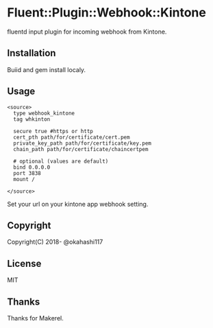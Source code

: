 # Fluent::Plugin::Webhook::Kintone

fluentd input plugin for incoming webhook from Kintone.

## Installation

Buiid and gem install localy.

## Usage

```
<source>
  type webhook_kintone
  tag whkinton
  
  secure true #https or http
  cert_pth path/for/certificate/cert.pem
  private_key_path path/for/certificate/key.pem
  chain_path path/for/certificate/chaincertpem

  # optional (values are default)
  bind 0.0.0.0
  port 3838
  mount /
  
</source>

```

Set your url on your kintone app webhook setting.

## Copyright
Copyright(C) 2018- @okahashi117

## License
MIT

## Thanks
Thanks for Makerel.
